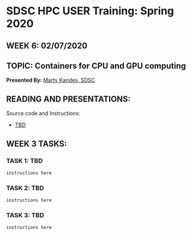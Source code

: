 # SDSC HPC USER Training:  Spring 2020
## WEEK 6: 02/07/2020

## TOPIC: Containers for CPU and GPU computing
**Presented By:**  [Marty Kandes, SDSC](https://hpc-students.sdsc.edu/instr_bios/martin_kandes.html)

## READING AND PRESENTATIONS:

Source code and Instructions:

* [TBD](TBD)


## WEEK 3 TASKS:
### TASK 1:  TBD

```
instructions here
```

### TASK 2:  TBD
```
instructions here
```

### TASK 3:  TBD
```
instructions here
```


